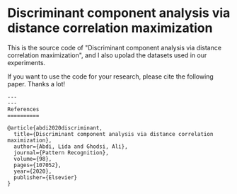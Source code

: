 # Discriminant component analysis via distance correlation maximization

This is the source code of "Discriminant component analysis via distance correlation maximization", 
and I also upolad the datasets used in our experiments.

If you want to use the code for your research, please cite the following paper. Thanks a lot!


<pre><code>---
---
References
==========

@article{abdi2020discriminant,
  title={Discriminant component analysis via distance correlation maximization},
  author={Abdi, Lida and Ghodsi, Ali},
  journal={Pattern Recognition},
  volume={98},
  pages={107052},
  year={2020},
  publisher={Elsevier}
}

</code></pre>
